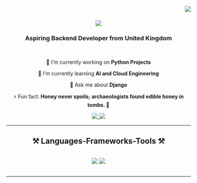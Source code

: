 <img align="right" src="https://visitor-badge.laobi.icu/badge?page_id=Geekcodeofficial.Geekcodeofficial" />

<h1 align="center">
    <img src="https://readme-typing-svg.herokuapp.com/?font=Righteous&size=35&center=true&vCenter=true&width=500&height=70&duration=4000&lines=Hi+There!+👋;+I'm+Simon+Weir!;" />
</h1>

<h3 align="center">Aspiring Backend Developer from United Kingdom</h3>

<br/>

<div align="center">
 
 🔭 I’m currently working on **Python Projects**
 
 🌱 I’m currently learning **AI and Cloud Engineering**

💬 Ask me about **Django**

⚡ Fun fact: **Honey never spoils; archaeologists found edible honey in tombs. 🍯**

 </div>
 
<div align="center"> 
  <a href="#" target="_blank">
    <img src="https://img.shields.io/badge/LinkedIn-0077B5?style=for-the-badge&logo=linkedin&logoColor=white" target="_blank" />
  </a>
  <a href="https://www.thegeekcode.co.uk/" target="_blank">
     <img src="https://img.shields.io/badge/Portfolio-FF5722?style=for-the-badge&logo=todoist&logoColor=white" target="_blank" /> <!-- sqlite, safari, google-chrome are other good icon options -->
  </a>
</div>

 <hr/>
 
<h2 align="center">⚒️ Languages-Frameworks-Tools ⚒️</h2>
<br/>
<div align="center">
    <img src="https://skillicons.dev/icons?i=html,css,vscode,github" />
    <img src="https://skillicons.dev/icons?i=nodejs,python,mysql,django" /><br>
</div>

<br/>
<hr/>


<br/>
